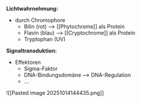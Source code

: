 **Lichtwahrnehmung:**
- durch Chromophore
	- Bilin (rot) --> [[Phytochrome]] als Protein
	- Flavin (blau) --> [[Cryptochrome]] als Protein
	- Tryptophan (UV)

**Signaltransduktion:**
- Effektoren
	- Sigma-Faktor
	- DNA-Bindungsdomäne
	--> DNA-Regulation
	- ...

![[Pasted image 20251014144435.png]]
